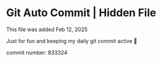 # Git Auto Commit | Hidden File

This file was added Feb 12, 2025

Just for fun and keeping my daily git commit active 🤪

commit number: 833324

